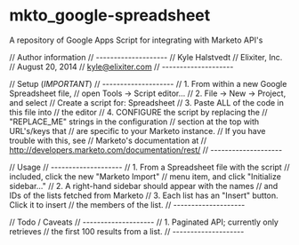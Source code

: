 mkto_google-spreadsheet
=======================

A repository of Google Apps Script for integrating with Marketo API's

// Author information
// --------------------
// Kyle Halstvedt
// Elixiter, Inc.
// August 20, 2014
// kyle@elixiter.com
// --------------------

// Setup (*IMPORTANT*)
// --------------------
// 1. From within a new Google Spreadsheet file,
//    open Tools -> Script editor...
// 2. File -> New -> Project, and select
//    Create a script for: Spreadsheet
// 3. Paste ALL of the code in this file into
//    the editor
// 4. CONFIGURE the script by replacing the
//    "REPLACE_ME" strings in the configuration
//    section at the top with URL's/keys that
//    are specific to your Marketo instance.
//    If you have trouble with this, see
//    Marketo's documentation at
//    http://developers.marketo.com/documentation/rest/
// --------------------

// Usage
// --------------------
// 1. From a Spreadsheet file with the script
//    included, click the new "Marketo Import"
//    menu item, and click "Initialize sidebar..."
// 2. A right-hand sidebar should appear with the names
//    and IDs of the lists fetched from Marketo
// 3. Each list has an "Insert" button. Click it to insert
//    the members of the list.
// --------------------

// Todo / Caveats
// --------------------
// 1. Paginated API; currently only retrieves
//    the first 100 results from a list.
// --------------------
